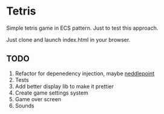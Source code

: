 # Tetris

Simple tetris game in ECS pattern. Just to test this approach.

Just clone and launch index.html in your browser.

## TODO

1. Refactor for depenedency injection, maybe [neddlepoint](https://github.com/andrewmunsell/needlepoint)
2. Tests
3. Add better display lib to make it prettier
4. Create game settings system
5. Game over screen
6. Sounds